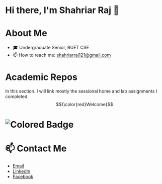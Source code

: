 # Hi there, I'm Shahriar Raj 👋

# About Me
- 🎓 Undergraduate Senior, BUET CSE
- 📫 How to reach me: shahriarraj121@gmail.com

# Academic Repos
In this section. I will link mostly the sessional home and lab assignments I completed. <br>
$${\color{red}Welcome}$$

# ![Colored Badge](https://img.shields.io/badge/Level_1_Term_1-223a57)

# 📫 Contact Me
- [Email](mailto:shahriarraj121@gmail.com)
- [LinkedIn](https://www.linkedin.com/in/shahriar-raj-724638213/)
- [Facebook](https://www.facebook.com/shahriarraj24/)

